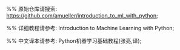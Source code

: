 %% 原始仓库请搜索: https://github.com/amueller/introduction_to_ml_with_python;

%% 详细教程请参考: Introduction to Machine Learning with Python; 

%% 中文译本请参考: Python机器学习基础教程(张亮,译);




